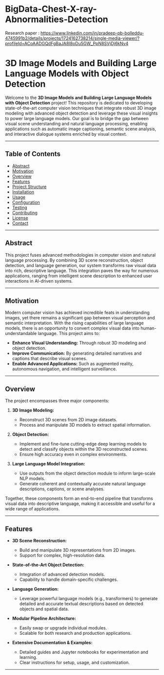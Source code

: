 # BigData-Chest-X-ray-Abnormalities-Detection

Research paper : https://www.linkedin.com/in/pradeep-pb-bolleddu-4745991b2/details/projects/1724162738214/single-media-viewer/?profileId=ACoAADGQdFgBaJA8I8oDu5GW_PpN8SVjDj6kNv4
# 3D Image Models and Building Large Language Models with Object Detection

Welcome to the **3D Image Models and Building Large Language Models with Object Detection** project! This repository is dedicated to developing state-of-the-art computer vision techniques that integrate robust 3D image modeling with advanced object detection and leverage these visual insights to power large language models. Our goal is to bridge the gap between visual scene understanding and natural language processing, enabling applications such as automatic image captioning, semantic scene analysis, and interactive dialogue systems enriched by visual context.

---

## Table of Contents

- [Abstract](#abstract)
- [Motivation](#motivation)
- [Overview](#overview)
- [Features](#features)
- [Project Structure](#project-structure)
- [Installation](#installation)
- [Usage](#usage)
- [Configuration](#configuration)
- [Testing](#testing)
- [Contributing](#contributing)
- [License](#license)
- [Contact](#contact)

---

## Abstract

This project fuses advanced methodologies in computer vision and natural language processing. By combining 3D scene reconstruction, object detection, and language generation, our system transforms raw visual data into rich, descriptive language. This integration paves the way for numerous applications, ranging from intelligent scene description to enhanced user interactions in AI-driven systems.

---

## Motivation

Modern computer vision has achieved incredible feats in understanding images, yet there remains a significant gap between visual perception and semantic interpretation. With the rising capabilities of large language models, there is an opportunity to convert complex visual data into human-understandable language. This project aims to:
- **Enhance Visual Understanding:** Through robust 3D modeling and object detection.
- **Improve Communication:** By generating detailed narratives and captions that describe visual scenes.
- **Enable Advanced Applications:** Such as augmented reality, autonomous navigation, and intelligent surveillance.

---

## Overview

The project encompasses three major components:

1. **3D Image Modeling:**
   - Reconstruct 3D scenes from 2D image datasets.
   - Process and manipulate 3D models to extract spatial information.

2. **Object Detection:**
   - Implement and fine-tune cutting-edge deep learning models to detect and classify objects within the 3D reconstructed scenes.
   - Ensure high accuracy even in complex environments.

3. **Large Language Model Integration:**
   - Use outputs from the object detection module to inform large-scale NLP models.
   - Generate coherent and contextually accurate natural language descriptions, captions, or scene analyses.

Together, these components form an end-to-end pipeline that transforms visual data into descriptive language, making it accessible and useful for a wide range of applications.

---

## Features

- **3D Scene Reconstruction:** 
  - Build and manipulate 3D representations from 2D images.
  - Support for complex, high-resolution data.

- **State-of-the-Art Object Detection:**
  - Integration of advanced detection models.
  - Capability to handle domain-specific challenges.

- **Language Generation:**
  - Leverage powerful language models (e.g., transformers) to generate detailed and accurate textual descriptions based on detected objects and spatial data.

- **Modular Pipeline Architecture:**
  - Easily swap or upgrade individual modules.
  - Scalable for both research and production applications.

- **Extensive Documentation & Examples:**
  - Detailed guides and Jupyter notebooks for experimentation and learning.
  - Clear instructions for setup, usage, and customization.

---
